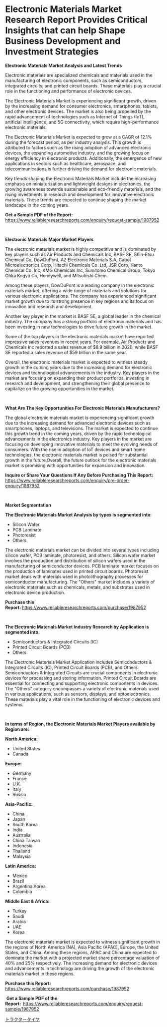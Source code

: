 <p><h1>Electronic Materials Market Research Report Provides Critical Insights that can help Shape Business Development and Investment Strategies</h1></p><p><strong>Electronic Materials Market Analysis and Latest Trends</strong></p>
<p><p>Electronic materials are specialized chemicals and materials used in the manufacturing of electronic components, such as semiconductors, integrated circuits, and printed circuit boards. These materials play a crucial role in the functioning and performance of electronic devices.</p><p>The Electronic Materials Market is experiencing significant growth, driven by the increasing demand for consumer electronics, smartphones, tablets, and other electronic devices. The market is also being propelled by the rapid advancement of technologies such as Internet of Things (IoT), artificial intelligence, and 5G connectivity, which require high-performance electronic materials.</p><p>The Electronic Materials Market is expected to grow at a CAGR of 12.1% during the forecast period, as per industry analysis. This growth is attributed to factors such as the rising adoption of advanced electronic devices, the expanding automotive industry, and the growing focus on energy efficiency in electronic products. Additionally, the emergence of new applications in sectors such as healthcare, aerospace, and telecommunications is further driving the demand for electronic materials.</p><p>Key trends shaping the Electronic Materials Market include the increasing emphasis on miniaturization and lightweight designs in electronics, the growing awareness towards sustainable and eco-friendly materials, and the rising investments in research and development for innovative electronic materials. These trends are expected to continue shaping the market landscape in the coming years.</p></p>
<p><strong>Get a Sample PDF of the Report:&nbsp;</strong> <a href="https://www.reliableresearchreports.com/enquiry/request-sample/1987952">https://www.reliableresearchreports.com/enquiry/request-sample/1987952</a></p>
<p>&nbsp;</p>
<p><strong>Electronic Materials Major Market Players</strong></p>
<p><p>The electronic materials market is highly competitive and is dominated by key players such as Air Products and Chemicals Inc, BASF SE, Shin-Etsu Chemical Co, DowDuPont, AZ Electronic Materials S.A, Cabot Microelectronics Corp, Hitachi Chemicals Co. Ltd, JSR Corp, Kanto Chemical Co. Inc, KMG Chemicals Inc, Sumitomo Chemical Group, Tokyo Ohka Kogyo Co, Honeywell, and Mitsubishi Chem.</p><p>Among these players, DowDuPont is a leading company in the electronic materials market, offering a wide range of materials and solutions for various electronic applications. The company has experienced significant market growth due to its strong presence in key regions and its focus on innovation and research and development.</p><p>Another key player in the market is BASF SE, a global leader in the chemical industry. The company has a strong portfolio of electronic materials and has been investing in new technologies to drive future growth in the market.</p><p>Some of the top players in the electronic materials market have reported impressive sales revenues in recent years. For example, Air Products and Chemicals Inc reported a sales revenue of $8.9 billion in 2020, while BASF SE reported a sales revenue of $59 billion in the same year.</p><p>Overall, the electronic materials market is expected to witness steady growth in the coming years due to the increasing demand for electronic devices and technological advancements in the industry. Key players in the market are focusing on expanding their product portfolios, investing in research and development, and strengthening their global presence to capitalize on the growing opportunities in the market.</p></p>
<p>&nbsp;</p>
<p><strong>What Are The Key Opportunities For Electronic Materials Manufacturers?</strong></p>
<p><p>The global electronic materials market is experiencing significant growth due to the increasing demand for advanced electronic devices such as smartphones, laptops, and televisions. The market is expected to continue this growth trend in the coming years, driven by the rapid technological advancements in the electronics industry. Key players in the market are focusing on developing innovative materials to meet the evolving needs of consumers. With the rise in adoption of IoT devices and smart home technologies, the electronic materials market is poised for substantial growth in the future.Overall, the future outlook for the electronic materials market is promising with opportunities for expansion and innovation.</p></p>
<p><strong>Inquire or Share Your Questions If Any Before Purchasing This Report:</strong> <a href="https://www.reliableresearchreports.com/enquiry/pre-order-enquiry/1987952">https://www.reliableresearchreports.com/enquiry/pre-order-enquiry/1987952</a></p>
<p>&nbsp;</p>
<p><strong>Market Segmentation</strong></p>
<p><strong>The Electronic Materials Market Analysis by types is segmented into:</strong></p>
<p><ul><li>Silicon Wafer</li><li>PCB Laminate</li><li>Photoresist</li><li>Others</li></ul></p>
<p><p>The electronic materials market can be divided into several types including silicon wafer, PCB laminate, photoresist, and others. Silicon wafer market involves the production and distribution of silicon wafers used in the manufacturing of semiconductor devices. PCB laminate market focuses on the production of laminates used in printed circuit boards. Photoresist market deals with materials used in photolithography processes for semiconductor manufacturing. The "Others" market includes a variety of electronic materials such as chemicals, metals, and substrates used in electronic device production.</p></p>
<p><strong>Purchase this Report:&nbsp;</strong><a href="https://www.reliableresearchreports.com/purchase/1987952">https://www.reliableresearchreports.com/purchase/1987952</a></p>
<p>&nbsp;</p>
<p><strong>The Electronic Materials Market Industry Research by Application is segmented into:</strong></p>
<p><ul><li>Semiconductors & Integrated Circuits (IC)</li><li>Printed Circuit Boards (PCB)</li><li>Others</li></ul></p>
<p><p>The Electronic Materials Market Application includes Semiconductors & Integrated Circuits (IC), Printed Circuit Boards (PCB), and Others. Semiconductors & Integrated Circuits are crucial components in electronic devices for processing and storing information. Printed Circuit Boards are essential for connecting and supporting electronic components in devices. The "Others" category encompasses a variety of electronic materials used in various applications, such as sensors, displays, and optoelectronics. These materials play a vital role in the functioning of electronic devices and systems.</p></p>
<p>&nbsp;</p>
<p><strong>In terms of Region, the Electronic Materials Market Players available by Region are:</strong></p>
<p>
    <p> <strong> North America: </strong>
        <ul>
            <li>United States</li>
            <li>Canada</li>
        </ul>
        </p> 
    <p> <strong> Europe: </strong>
        <ul>
            <li>Germany</li>
            <li>France</li>
            <li>U.K.</li>
            <li>Italy</li>
            <li>Russia</li>
        </ul>
        </p> 
    <p> <strong> Asia-Pacific: </strong>
        <ul>
            <li>China</li>
            <li>Japan</li>
            <li>South Korea</li>
            <li>India</li>
            <li>Australia</li>
            <li>China Taiwan</li>
            <li>Indonesia</li>
            <li>Thailand</li>
            <li>Malaysia</li>
        </ul>
        </p> 
    <p> <strong> Latin America: </strong>
        <ul>
            <li>Mexico</li>
            <li>Brazil</li>
            <li>Argentina Korea</li>
            <li>Colombia</li>
        </ul>
        </p> 
    <p> <strong> Middle East & Africa: </strong>
        <ul>
            <li>Turkey</li>
            <li>Saudi</li>
            <li>Arabia</li>
            <li>UAE</li>
            <li>Korea</li>
        </ul>
    </p>
    </p>
<p><p>The electronic materials market is expected to witness significant growth in the regions of North America (NA), Asia Pacific (APAC), Europe, the United States, and China. Among these regions, APAC and China are expected to dominate the market with a projected market share percentage valuation of 40% and 25% respectively. The increasing demand for electronic devices and advancements in technology are driving the growth of the electronic materials market in these regions.</p></p>
<p><strong>Purchase this Report: </strong><a href="https://www.reliableresearchreports.com/purchase/1987952">https://www.reliableresearchreports.com/purchase/1987952</a></p>
<p>&nbsp;<strong>Get a Sample PDF of the Report:&nbsp;&nbsp;</strong><a href="https://www.reliableresearchreports.com/enquiry/request-sample/1987952">https://www.reliableresearchreports.com/enquiry/request-sample/1987952</a></p>
<p><strong></strong></p>
<p><p><a href="https://github.com/oqoeusbvpadwjs08/Market-Research-Report-List-1/blob/main/2423540193047.md">トラクタータイヤ</a></p></p>